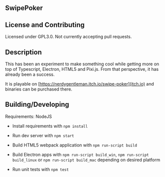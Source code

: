 SwipePoker
----------

## License and Contributing

Licensed under GPL3.0. Not currently accepting pull requests.

## Description

This has been an experiment to make something cool while getting more on top of
Typescript, Electron, HTML5 and Pixi.js. From that perspective, it has already
been a success.

It is playable on [https://nerdygentleman.itch.io/swipe-poker](itch.io) and
binaries can be purchased there.

## Building/Developing

Requirements: NodeJS

- Install requirements with `npm install`

- Run dev server with `npm start`

- Build HTML5 webpack application with `npm run-script build`

- Build Electron apps with `npm run-script build_win`,
  `npm run-script build_linux` or `npm run-script build_mac` depending on
  desired platform

- Run unit tests with `npm test`
